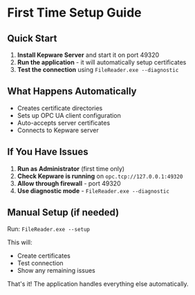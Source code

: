 # First Time Setup Guide

## Quick Start

1. **Install Kepware Server** and start it on port 49320
2. **Run the application** - it will automatically setup certificates
3. **Test the connection** using `FileReader.exe --diagnostic`

## What Happens Automatically

- Creates certificate directories
- Sets up OPC UA client configuration  
- Auto-accepts server certificates
- Connects to Kepware server

## If You Have Issues

1. **Run as Administrator** (first time only)
2. **Check Kepware is running** on `opc.tcp://127.0.0.1:49320`
3. **Allow through firewall** - port 49320
4. **Use diagnostic mode** - `FileReader.exe --diagnostic`

## Manual Setup (if needed)

Run: `FileReader.exe --setup`

This will:
- Create certificates
- Test connection
- Show any remaining issues

That's it! The application handles everything else automatically.